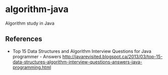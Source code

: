 # algorithm-java
Algorithm study in Java


## References
- Top 15 Data Structures and Algorithm Interview Questions for Java programmer - Answers
	http://javarevisited.blogspot.ca/2013/03/top-15-data-structures-algorithm-interview-questions-answers-java-programming.html


